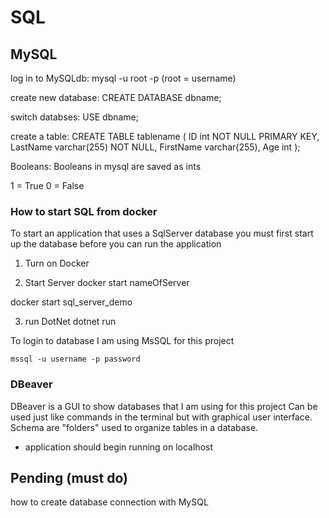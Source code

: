 # SQL


## MySQL

log in to MySQLdb:
mysql -u root -p
(root = username)

create new database:
CREATE DATABASE dbname;

switch databses:
USE dbname;

create a table:
CREATE TABLE tablename (
    ID int NOT NULL PRIMARY KEY,
    LastName varchar(255) NOT NULL,
    FirstName varchar(255),
    Age int
);

Booleans:
Booleans in mysql are saved as ints

1 = True
0 = False

### How to start SQL from docker

To start an application that uses a SqlServer database
you must first start up the database before you can run the application


1. Turn on Docker

2. Start Server
  docker start nameOfServer

  docker start sql_server_demo

3. run DotNet
  dotnet run  

To login to database
  I am using MsSQL for this project

  `mssql -u username -p password`

### DBeaver

DBeaver is a GUI to show databases that I am using for this project
  Can be used just like commands in the terminal but with graphical user interface.
  Schema are "folders" used to organize tables in a database.

   - application should begin running on localhost


## Pending (must do)

how to create database connection with MySQL
